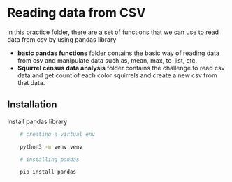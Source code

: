 
# Reading data from CSV

in this practice folder, there are a set of functions that we can use to read data from csv by using pandas library

- **basic pandas functions** folder contains the basic way of reading data from csv and manipulate data such as, mean, max, to_list, etc.
- **Squirrel census data analysis** folder contains the challenge to read csv data and get count of each color squirrels and create a new csv from that data.


## Installation

Install pandas library

```bash
    # creating a virtual env

    python3 -m venv venv

    # installing pandas

    pip install pandas
```
